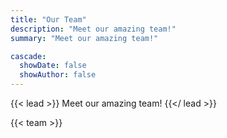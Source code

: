 ```yaml
---
title: "Our Team"
description: "Meet our amazing team!"
summary: "Meet our amazing team!"

cascade:
  showDate: false
  showAuthor: false
---
```


{{< lead >}}
Meet our amazing team!
{{</ lead >}}

{{< team >}}
